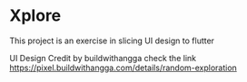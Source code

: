 # Xplore

This project is an exercise in slicing UI design to flutter

UI Design Credit by buildwithangga check the link https://pixel.buildwithangga.com/details/random-exploration
